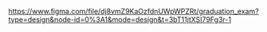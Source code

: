 https://www.figma.com/file/dj8vmZ9KaOzfdnUWpWPZRt/graduation_exam?type=design&node-id=0%3A1&mode=design&t=3bT11jtXSI79Fg3r-1